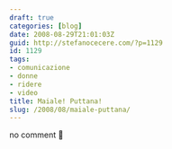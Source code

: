 ```yaml
---
draft: true
categories: [blog]
date: 2008-08-29T21:01:03Z
guid: http://stefanocecere.com/?p=1129
id: 1129
tags:
- comunicazione
- donne
- ridere
- video
title: Maiale! Puttana!
slug: /2008/08/maiale-puttana/
---
```


no comment 🙂